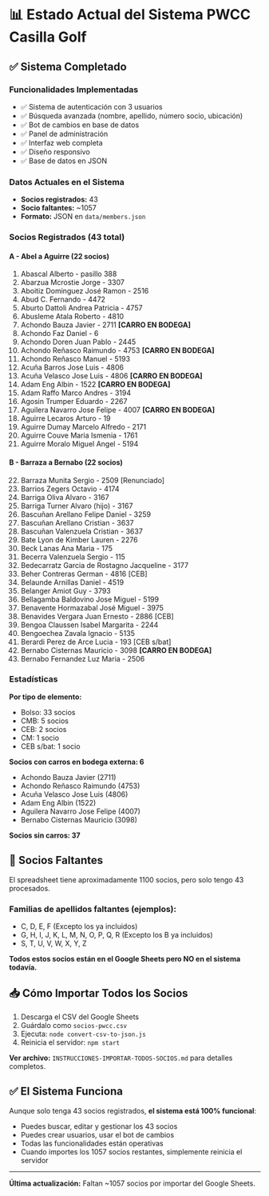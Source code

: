 # 📊 Estado Actual del Sistema PWCC Casilla Golf

## ✅ Sistema Completado

### Funcionalidades Implementadas
- ✅ Sistema de autenticación con 3 usuarios
- ✅ Búsqueda avanzada (nombre, apellido, número socio, ubicación)
- ✅ Bot de cambios en base de datos
- ✅ Panel de administración
- ✅ Interfaz web completa
- ✅ Diseño responsivo
- ✅ Base de datos en JSON

### Datos Actuales en el Sistema
- **Socios registrados:** 43
- **Socio faltantes:** ~1057
- **Formato:** JSON en `data/members.json`

### Socios Registrados (43 total)

#### A - Abel a Aguirre (22 socios)
1. Abascal Alberto - pasillo 388
2. Abarzua Mcrostie Jorge - 3307
3. Aboitiz Dominguez José Ramon - 2516
4. Abud C. Fernando - 4472
5. Aburto Dattoli Andrea Patricia - 4757
6. Abusleme Atala Roberto - 4810
7. Achondo Bauza Javier - 2711 **[CARRO EN BODEGA]**
8. Achondo Faz Daniel - 6
9. Achondo Doren Juan Pablo - 2445
10. Achondo Reñasco Raimundo - 4753 **[CARRO EN BODEGA]**
11. Achondo Reñasco Manuel - 5193
12. Acuña Barros Jose Luis - 4806
13. Acuña Velasco Jose Luis - 4806 **[CARRO EN BODEGA]**
14. Adam Eng Albin - 1522 **[CARRO EN BODEGA]**
15. Adam Raffo Marco Andres - 3194
16. Agosin Trumper Eduardo - 2267
17. Aguilera Navarro Jose Felipe - 4007 **[CARRO EN BODEGA]**
18. Aguirre Lecaros Arturo - 19
19. Aguirre Dumay Marcelo Alfredo - 2171
20. Aguirre Couve Maria Ismenia - 1761
21. Aguirre Moralo Miguel Angel - 5194

#### B - Barraza a Bernabo (22 socios)
22. Barraza Munita Sergio - 2509 [Renunciado]
23. Barrios Zegers Octavio - 4174
24. Barriga Oliva Alvaro - 3167
25. Barriga Turner Alvaro (hijo) - 3167
26. Bascuñan Arellano Felipe Daniel - 3259
27. Bascuñan Arellano Cristian - 3637
28. Bascuñan Valenzuela Cristian - 3637
29. Bate Lyon de Kimber Lauren - 2276
30. Beck Lanas Ana Maria - 175
31. Becerra Valenzuela Sergio - 115
32. Bedecarratz Garcia de Rostagno Jacqueline - 3177
33. Beher Contreras German - 4816 [CEB]
34. Belaunde Arnillas Daniel - 4519
35. Belanger Amiot Guy - 3793
36. Bellagamba Baldovino Jose Miguel - 5199
37. Benavente Hormazabal José Miguel - 3975
38. Benavides Vergara Juan Ernesto - 2886 [CEB]
39. Bengoa Claussen Isabel Margarita - 2244
40. Bengoechea Zavala Ignacio - 5135
41. Berardi Perez de Arce Lucia - 193 [CEB s/bat]
42. Bernabo Cisternas Mauricio - 3098 **[CARRO EN BODEGA]**
43. Bernabo Fernandez Luz Maria - 2506

### Estadísticas

**Por tipo de elemento:**
- Bolso: 33 socios
- CMB: 5 socios
- CEB: 2 socios
- CM: 1 socio
- CEB s/bat: 1 socio

**Socios con carros en bodega externa: 6**
- Achondo Bauza Javier (2711)
- Achondo Reñasco Raimundo (4753)
- Acuña Velasco Jose Luis (4806)
- Adam Eng Albin (1522)
- Aguilera Navarro Jose Felipe (4007)
- Bernabo Cisternas Mauricio (3098)

**Socios sin carros: 37**

## 🚨 Socios Faltantes

El spreadsheet tiene aproximadamente 1100 socios, pero solo tengo 43 procesados.

### Familias de apellidos faltantes (ejemplos):
- C, D, E, F (Excepto los ya incluidos)
- G, H, I, J, K, L, M, N, O, P, Q, R (Excepto los B ya incluidos)
- S, T, U, V, W, X, Y, Z

**Todos estos socios están en el Google Sheets pero NO en el sistema todavía.**

## 📥 Cómo Importar Todos los Socios

1. Descarga el CSV del Google Sheets
2. Guárdalo como `socios-pwcc.csv`
3. Ejecuta: `node convert-csv-to-json.js`
4. Reinicia el servidor: `npm start`

**Ver archivo:** `INSTRUCCIONES-IMPORTAR-TODOS-SOCIOS.md` para detalles completos.

## ✅ El Sistema Funciona

Aunque solo tenga 43 socios registrados, **el sistema está 100% funcional**:
- Puedes buscar, editar y gestionar los 43 socios
- Puedes crear usuarios, usar el bot de cambios
- Todas las funcionalidades están operativas
- Cuando importes los 1057 socios restantes, simplemente reinicia el servidor

---

**Última actualización:** Faltan ~1057 socios por importar del Google Sheets.

